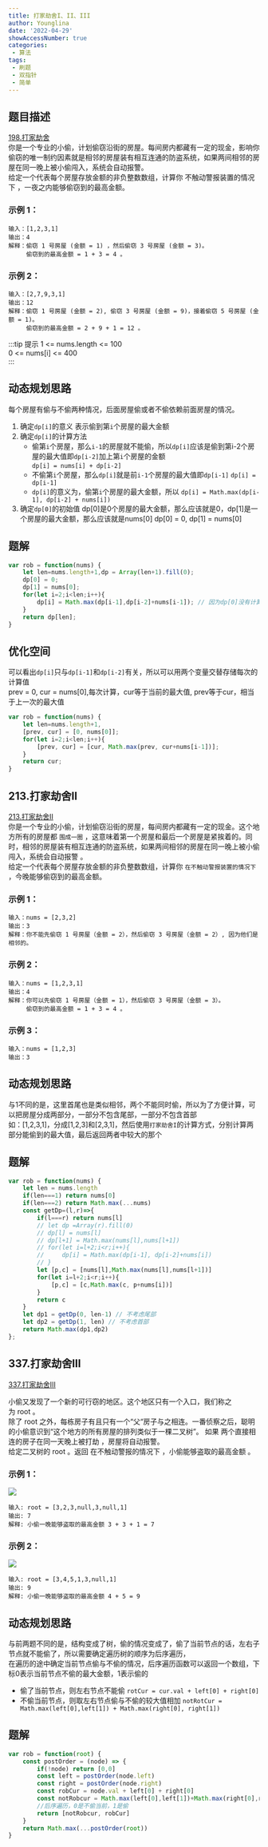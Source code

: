 ```yaml
---
title: 打家劫舍I、II、III
author: Younglina
date: '2022-04-29'
showAccessNumber: true
categories:
 - 算法
tags:
 - 刷题
 - 双指针
 - 简单
--- 
```

## 题目描述
[198.打家劫舍](https://leetcode-cn.com/problems/house-robber/)  
你是一个专业的小偷，计划偷窃沿街的房屋。每间房内都藏有一定的现金，影响你偷窃的唯一制约因素就是相邻的房屋装有相互连通的防盗系统，如果两间相邻的房屋在同一晚上被小偷闯入，系统会自动报警。  
给定一个代表每个房屋存放金额的非负整数数组，计算你 不触动警报装置的情况下 ，一夜之内能够偷窃到的最高金额。  

### 示例 1：
```
输入：[1,2,3,1]  
输出：4  
解释：偷窃 1 号房屋 (金额 = 1) ，然后偷窃 3 号房屋 (金额 = 3)。  
     偷窃到的最高金额 = 1 + 3 = 4 。  
```

### 示例 2：
```
输入：[2,7,9,3,1]  
输出：12  
解释：偷窃 1 号房屋 (金额 = 2), 偷窃 3 号房屋 (金额 = 9)，接着偷窃 5 号房屋 (金额 = 1)。  
     偷窃到的最高金额 = 2 + 9 + 1 = 12 。  
```

:::tip 提示
1 <= nums.length <= 100  
0 <= nums[i] <= 400  
:::

## 动态规划思路
每个房屋有偷与不偷两种情况，后面房屋偷或者不偷依赖前面房屋的情况。  
1. 确定`dp[i]`的意义
    表示偷到第`i`个房屋的最大金额
2. 确定`dp[i]`的计算方法
    - 偷第`i`个房屋，那么`i-1`的房屋就不能偷，所以`dp[i]`应该是偷到第i-2个房屋的最大值即`dp[i-2]`加上第`i`个房屋的金额  
        `dp[i] = nums[i] + dp[i-2]`
    - 不偷第`i`个房屋，那么`dp[i]`就是前`i-1`个房屋的最大值即`dp[i-1]`
        `dp[i] = dp[i-1]`
    - `dp[i]`的意义为，偷第`i`个房屋的最大金额，所以
        `dp[i] = Math.max(dp[i-1], dp[i-2] + nums[i])`
3. 确定`dp[0]`的初始值
    dp[0]是0个房屋的最大金额，那么应该就是0，dp[1]是一个房屋的最大金额，那么应该就是nums[0]
    dp[0] = 0, dp[1] = nums[0]

## 题解
```javascript
var rob = function(nums) {
    let len=nums.length+1,dp = Array(len+1).fill(0);
    dp[0] = 0;
    dp[1] = nums[0];
    for(let i=2;i<len;i++){
        dp[i] = Math.max(dp[i-1],dp[i-2]+nums[i-1]); // 因为dp[0]没有计算房屋，所以i是从1开始的，这里就是i-1
    }
    return dp[len];
}
```
## 优化空间
可以看出`dp[i]`只与`dp[i-1]`和`dp[i-2]`有关，所以可以用两个变量交替存储每次的计算值  
prev = 0, cur = nums[0],每次计算，cur等于当前的最大值, prev等于cur，相当于上一次的最大值  
```javascript
var rob = function(nums) {
    let len=nums.length+1,
    [prev, cur] = [0, nums[0]];
    for(let i=2;i<len;i++){
        [prev, cur] = [cur, Math.max(prev, cur+nums[i-1])];
    }
    return cur;
}
```

## 213.打家劫舍II
[213.打家劫舍II](https://leetcode-cn.com/problems/house-robber-ii/)  
你是一个专业的小偷，计划偷窃沿街的房屋，每间房内都藏有一定的现金。这个地方所有的房屋都 `围成一圈` ，这意味着第一个房屋和最后一个房屋是紧挨着的。同时，相邻的房屋装有相互连通的防盗系统，如果两间相邻的房屋在同一晚上被小偷闯入，系统会自动报警 。  
给定一个代表每个房屋存放金额的非负整数数组，计算你 `在不触动警报装置的情况下` ，今晚能够偷窃到的最高金额。  

### 示例 1：
```
输入：nums = [2,3,2]  
输出：3  
解释：你不能先偷窃 1 号房屋（金额 = 2），然后偷窃 3 号房屋（金额 = 2）, 因为他们是相邻的。  
```

### 示例 2：
```
输入：nums = [1,2,3,1]   
输出：4  
解释：你可以先偷窃 1 号房屋（金额 = 1），然后偷窃 3 号房屋（金额 = 3）。  
     偷窃到的最高金额 = 1 + 3 = 4 。  
```

### 示例 3：
```
输入：nums = [1,2,3]  
输出：3  
```

## 动态规划思路
与1不同的是，这里首尾也是类似相邻，两个不能同时偷，所以为了方便计算，可以把房屋分成两部分，一部分不包含尾部，一部分不包含首部   
如：[1,2,3,1]，分成[1,2,3]和[2,3,1]，然后使用`打家劫舍I`的计算方式，分别计算两部分能偷到的最大值，最后返回两者中较大的那个  

## 题解
``` javascript
var rob = function(nums) {
    let len = nums.length
    if(len===1) return nums[0]
    if(len===2) return Math.max(...nums)
    const getDp=(l,r)=>{
        if(l===r) return nums[l]
        // let dp =Array(r).fill(0)
        // dp[l] = nums[l]
        // dp[l+1] = Math.max(nums[l],nums[l+1])
        // for(let i=l+2;i<r;i++){
        //     dp[i] = Math.max(dp[i-1], dp[i-2]+nums[i])
        // }
        let [p,c] = [nums[l],Math.max(nums[l],nums[l+1])]
        for(let i=l+2;i<r;i++){
            [p,c] = [c,Math.max(c, p+nums[i])]
        }
        return c
    }
    let dp1 = getDp(0, len-1) // 不考虑尾部
    let dp2 = getDp(1, len) // 不考虑首部
    return Math.max(dp1,dp2)
};
```

## 337.打家劫舍III
[337.打家劫舍III](https://leetcode-cn.com/problems/house-robber-iii/)  

小偷又发现了一个新的可行窃的地区。这个地区只有一个入口，我们称之为 root 。  
除了 root 之外，每栋房子有且只有一个“父“房子与之相连。一番侦察之后，聪明的小偷意识到“这个地方的所有房屋的排列类似于一棵二叉树”。 如果 两个直接相连的房子在同一天晚上被打劫 ，房屋将自动报警。  
给定二叉树的 root 。返回 在不触动警报的情况下 ，小偷能够盗取的最高金额 。  

### 示例 1：
![](https://raw.githubusercontent.com/Younglina/images/master/rob1-tree.jpeg)
```
输入: root = [3,2,3,null,3,null,1]  
输出: 7   
解释: 小偷一晚能够盗取的最高金额 3 + 3 + 1 = 7  
```

### 示例 2：
![](https://raw.githubusercontent.com/Younglina/images/master/rob2-tree.jpeg)
```
输入: root = [3,4,5,1,3,null,1]  
输出: 9  
解释: 小偷一晚能够盗取的最高金额 4 + 5 = 9  
```

## 动态规划思路
与前两题不同的是，结构变成了树，偷的情况变成了，偷了当前节点的话，左右子节点就不能偷了，所以需要确定遍历树的顺序为后序遍历，  
在遍历的途中确定当前节点偷与不偷的情况，后序遍历函数可以返回一个数组，下标0表示当前节点不偷的最大金额，1表示偷的  
- 偷了当前节点，则左右节点不能偷 `rotCur = cur.val + left[0] + right[0]`
- 不偷当前节点，则取左右节点偷与不偷的较大值相加 `notRotCur = Math.max(left[0],left[1]) + Math.max(right[0], right[1])`

## 题解
```javascript
var rob = function(root) {
    const postOrder = (node) => {
        if(!node) return [0,0]
        const left = postOrder(node.left)
        const right = postOrder(node.right)
        const robCur = node.val + left[0] + right[0]
        const notRobcur = Math.max(left[0],left[1])+Math.max(right[0],right[1])
        //后序遍历，0是不偷当前，1是偷
        return [notRobcur, robCur]
    }
    return Math.max(...postOrder(root))
}
```